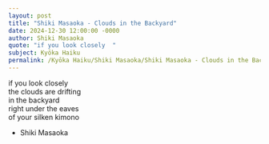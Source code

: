 ```yaml
---
layout: post
title: "Shiki Masaoka - Clouds in the Backyard"
date: 2024-12-30 12:00:00 -0000
author: Shiki Masaoka
quote: "if you look closely  "
subject: Kyōka Haiku
permalink: /Kyōka Haiku/Shiki Masaoka/Shiki Masaoka - Clouds in the Backyard
---
```


if you look closely  
the clouds are drifting  
in the backyard  
right under the eaves  
of your silken kimono

- Shiki Masaoka
